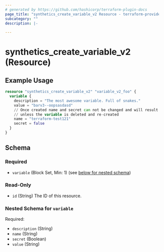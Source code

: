 ```yaml
---
# generated by https://github.com/hashicorp/terraform-plugin-docs
page_title: "synthetics_create_variable_v2 Resource - terraform-provider-synthetics"
subcategory: ""
description: |-
  
---
```


# synthetics_create_variable_v2 (Resource)



## Example Usage

```terraform
resource "synthetics_create_variable_v2" "variable_v2_foo" {
  variable {
    description = "The most awesome variable. Full of snakes."
    value = "barv3--oopsasdasd"
    // Once created name and secret can not be changed and will result in a 422 from the API
    // unless the variable is deleted and re-created
    name = "terraform-test121"
    secret = false  
  }    
}
```

<!-- schema generated by tfplugindocs -->
## Schema

### Required

- `variable` (Block Set, Min: 1) (see [below for nested schema](#nestedblock--variable))

### Read-Only

- `id` (String) The ID of this resource.

<a id="nestedblock--variable"></a>
### Nested Schema for `variable`

Required:

- `description` (String)
- `name` (String)
- `secret` (Boolean)
- `value` (String)


